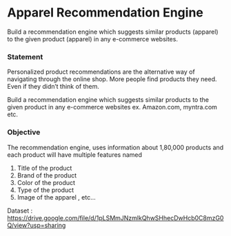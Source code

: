 
# Apparel Recommendation Engine
Build a recommendation engine which suggests similar products (apparel) to the given product (apparel) in any e-commerce websites.
### Statement



Personalized product recommendations are the alternative way of navigating through the online shop. More people find products they need. Even if they didn’t think of them.



Build a recommendation engine which suggests  similar products to the given product  in any e-commerce websites ex. Amazon.com, myntra.com etc.

### Objective 

The recommendation engine, uses information about 1,80,000 products and  each product will have multiple features named

1. Title of the product  
2. Brand of the product
3. Color of the product
4. Type of the product
5. Image of the apparel , etc...

Dataset : https://drive.google.com/file/d/1pLSMmJNzmlkQhwSHhecDwHcb0C8mzG0Q/view?usp=sharing
